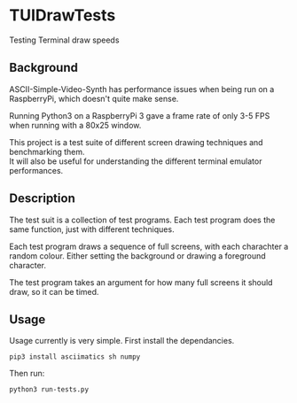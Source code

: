 # TUIDrawTests
 Testing Terminal draw speeds

## Background 
 ASCII-Simple-Video-Synth has performance issues when being run on a RaspberryPi, which doesn't quite make sense.
 
 Running Python3 on a RaspberryPi 3 gave a frame rate of only 3-5 FPS when running with a 80x25 window.

 This project is a test suite of different screen drawing techniques and benchmarking them.  
 It will also be useful for understanding the different terminal emulator performances.

## Description

The test suit is a collection of test programs.  Each test program does the same function, just with different techniques.

Each test program draws a sequence of full screens, with each charachter a random colour.  Either setting the background or drawing a foreground character.

The test program takes an argument for how many full screens it should draw, so it can be timed.

## Usage

Usage currently is very simple.  First install the dependancies.

```
pip3 install asciimatics sh numpy
```

Then run:
```
python3 run-tests.py
```


